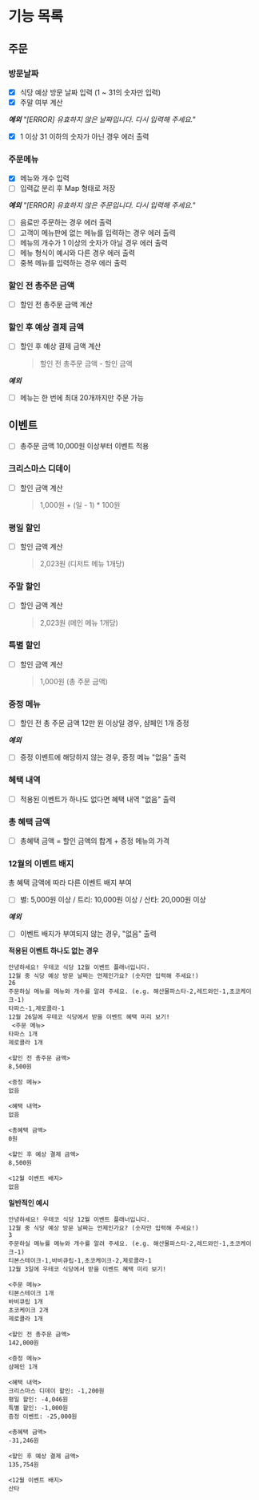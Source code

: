 # 기능 목록

## 주문

### 방문날짜

- [x] 식당 예상 방문 날짜 입력 (1 ~ 31의 숫자만 입력)
- [x] 주말 여부 계산

_**예외**_
_"[ERROR] 유효하지 않은 날짜입니다. 다시 입력해 주세요."_

- [x] 1 이상 31 이하의 숫자가 아닌 경우 에러 출력

### 주문메뉴

- [x] 메뉴와 개수 입력
- [ ] 입력값 분리 후 Map 형태로 저장

_**예외**_
_"[ERROR] 유효하지 않은 주문입니다. 다시 입력해 주세요."_

- [ ] 음료만 주문하는 경우 에러 출력
- [ ] 고객이 메뉴판에 없는 메뉴를 입력하는 경우 에러 출력
- [ ] 메뉴의 개수가 1 이상의 숫자가 아닐 경우 에러 출력
- [ ] 메뉴 형식이 예시와 다른 경우 에러 출력
- [ ] 중복 메뉴를 입력하는 경우 에러 출력

### 할인 전 총주문 금액

- [ ] 할인 전 총주문 금액 계산

### 할인 후 예상 결제 금액

- [ ] 할인 후 예상 결제 금액 계산
  > 할인 전 총주문 금액 - 할인 금액

_**예외**_

- [ ] 메뉴는 한 번에 최대 20개까지만 주문 가능

## 이벤트

- [ ] 총주문 금액 10,000원 이상부터 이벤트 적용

### 크리스마스 디데이

- [ ] 할인 금액 계산
  > 1,000원 + (일 - 1) \* 100원

### 평일 할인

- [ ] 할인 금액 계산
  > 2,023원 (디저트 메뉴 1개당)

### 주말 할인

- [ ] 할인 금액 계산
  > 2,023원 (메인 메뉴 1개당)

### 특별 할인

- [ ] 할인 금액 계산
  > 1,000원 (총 주문 금액)

### 증정 메뉴

- [ ] 할인 전 총 주문 금액 12만 원 이상일 경우, 샴페인 1개 증정

_**예외**_

- [ ] 증정 이벤트에 해당하지 않는 경우, 증정 메뉴 "없음" 출력

### 혜택 내역

- [ ] 적용된 이벤트가 하나도 없다면 혜택 내역 "없음" 출력

### 총 혜택 금액

- [ ] 총혜택 금액 = 할인 금액의 합계 + 증정 메뉴의 가격

### 12월의 이벤트 배지

총 혜택 금액에 따라 다른 이벤트 배지 부여

- [ ] 별: 5,000원 이상 / 트리: 10,000원 이상 / 산타: 20,000원 이상

_**예외**_

- [ ] 이벤트 배지가 부여되지 않는 경우, "없음" 출력

**적용된 이벤트 하나도 없는 경우**

```
안녕하세요! 우테코 식당 12월 이벤트 플래너입니다.
12월 중 식당 예상 방문 날짜는 언제인가요? (숫자만 입력해 주세요!)
26
주문하실 메뉴를 메뉴와 개수를 알려 주세요. (e.g. 해산물파스타-2,레드와인-1,초코케이크-1)
타파스-1,제로콜라-1
12월 26일에 우테코 식당에서 받을 이벤트 혜택 미리 보기!
 <주문 메뉴>
타파스 1개
제로콜라 1개

<할인 전 총주문 금액>
8,500원

<증정 메뉴>
없음

<혜택 내역>
없음

<총혜택 금액>
0원

<할인 후 예상 결제 금액>
8,500원

<12월 이벤트 배지>
없음
```

**일반적인 예시**

```
안녕하세요! 우테코 식당 12월 이벤트 플래너입니다.
12월 중 식당 예상 방문 날짜는 언제인가요? (숫자만 입력해 주세요!)
3
주문하실 메뉴를 메뉴와 개수를 알려 주세요. (e.g. 해산물파스타-2,레드와인-1,초코케이크-1)
티본스테이크-1,바비큐립-1,초코케이크-2,제로콜라-1
12월 3일에 우테코 식당에서 받을 이벤트 혜택 미리 보기!

<주문 메뉴>
티본스테이크 1개
바비큐립 1개
초코케이크 2개
제로콜라 1개

<할인 전 총주문 금액>
142,000원

<증정 메뉴>
샴페인 1개

<혜택 내역>
크리스마스 디데이 할인: -1,200원
평일 할인: -4,046원
특별 할인: -1,000원
증정 이벤트: -25,000원

<총혜택 금액>
-31,246원

<할인 후 예상 결제 금액>
135,754원

<12월 이벤트 배지>
산타
```
